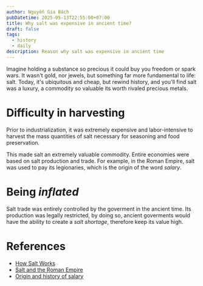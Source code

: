 ```yaml
---
author: Nguyễn Gia Bách
pubDatetime: 2025-05-13T22:55:00+07:00
title: Why salt was expensive in ancient time?
draft: false
tags:
  - history
  - daily
description: Reason why salt was expensive in ancient time
---
```


Imagine holding a substance so precious it could buy you freedom or spark wars. It wasn't gold, nor jewels, but something far more fundamental to life: salt. Today, it's ubiquitous and cheap, but rewind history, and you'll find salt was a luxury, a commodity so valuable its worth rivaled precious metals.

# Difficulty in harvesting

Prior to industrialization, it was extremely expensive and labor-intensive to harvest the mass quantities of salt necessary for seasoning and food preservation.

This made salt an extremely valuable commodity. Entire economies were based on salt production and trade. For example, in the Roman Empire, salt was used to pay its legionaries, which is the origin of the word _salary_.

# Being _inflated_

Salt trade was entirely controlled by the goverment in the ancient time. Its production was legally restricted, by doing so, ancient goverments would have the ability to create a _salt shortage_, therefore keep its value high.

# References

- [How Salt Works](https://science.howstuffworks.com/innovation/edible-innovations/salt5.htm)
- [Salt and the Roman Empire](https://italiantribune.com/salt-and-the-roman-empire/)
- [Origin and history of salary](https://www.etymonline.com/word/salary)
